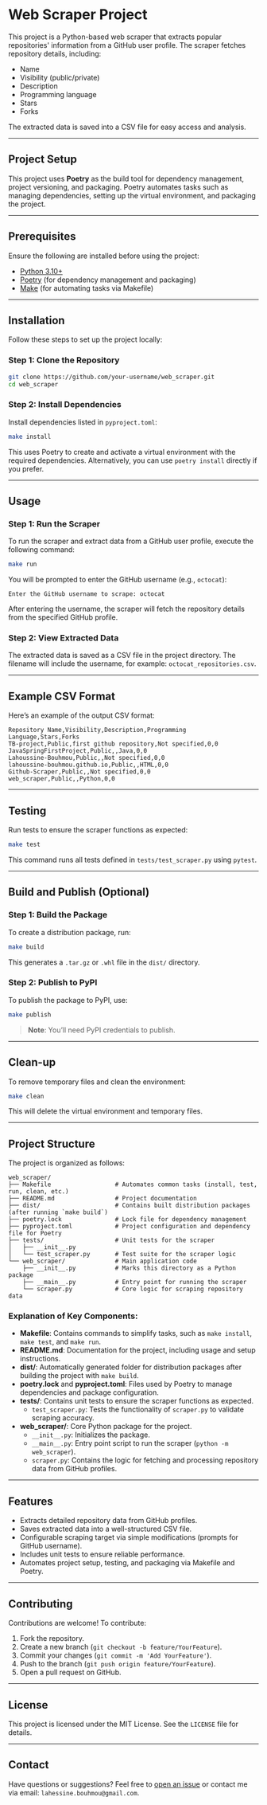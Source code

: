 # Web Scraper Project

This project is a Python-based web scraper that extracts popular repositories' information from a GitHub user profile. The scraper fetches repository details, including:

- Name  
- Visibility (public/private)  
- Description  
- Programming language  
- Stars  
- Forks  

The extracted data is saved into a CSV file for easy access and analysis.

---

## Project Setup

This project uses **Poetry** as the build tool for dependency management, project versioning, and packaging. Poetry automates tasks such as managing dependencies, setting up the virtual environment, and packaging the project.

---

## Prerequisites

Ensure the following are installed before using the project:

- [Python 3.10+](https://www.python.org/downloads/)  
- [Poetry](https://python-poetry.org/docs/#installation) (for dependency management and packaging)  
- [Make](https://www.gnu.org/software/make/) (for automating tasks via Makefile)  

---

## Installation

Follow these steps to set up the project locally:

### Step 1: Clone the Repository

```bash
git clone https://github.com/your-username/web_scraper.git
cd web_scraper
```

### Step 2: Install Dependencies

Install dependencies listed in `pyproject.toml`:

```bash
make install
```

This uses Poetry to create and activate a virtual environment with the required dependencies. Alternatively, you can use `poetry install` directly if you prefer.

---

## Usage

### Step 1: Run the Scraper

To run the scraper and extract data from a GitHub user profile, execute the following command:

```bash
make run
```

You will be prompted to enter the GitHub username (e.g., `octocat`):

```
Enter the GitHub username to scrape: octocat
```

After entering the username, the scraper will fetch the repository details from the specified GitHub profile.

### Step 2: View Extracted Data

The extracted data is saved as a CSV file in the project directory. The filename will include the username, for example: `octocat_repositories.csv`.

---

## Example CSV Format

Here’s an example of the output CSV format:

```csv
Repository Name,Visibility,Description,Programming Language,Stars,Forks
TB-project,Public,first github repository,Not specified,0,0
JavaSpringFirstProject,Public,,Java,0,0
Lahoussine-Bouhmou,Public,,Not specified,0,0
lahoussine-bouhmou.github.io,Public,,HTML,0,0
Github-Scraper,Public,,Not specified,0,0
web_scraper,Public,,Python,0,0
```

---

## Testing

Run tests to ensure the scraper functions as expected:

```bash
make test
```

This command runs all tests defined in `tests/test_scraper.py` using `pytest`.

---

## Build and Publish (Optional)

### Step 1: Build the Package

To create a distribution package, run:

```bash
make build
```

This generates a `.tar.gz` or `.whl` file in the `dist/` directory.

### Step 2: Publish to PyPI

To publish the package to PyPI, use:

```bash
make publish
```

> **Note**: You’ll need PyPI credentials to publish.

---

## Clean-up

To remove temporary files and clean the environment:

```bash
make clean
```

This will delete the virtual environment and temporary files.

---

## Project Structure

The project is organized as follows:

```plaintext
web_scraper/
├── Makefile                  # Automates common tasks (install, test, run, clean, etc.)
├── README.md                 # Project documentation
├── dist/                     # Contains built distribution packages (after running `make build`)
├── poetry.lock               # Lock file for dependency management
├── pyproject.toml            # Project configuration and dependency file for Poetry
├── tests/                    # Unit tests for the scraper
│   ├── __init__.py
│   └── test_scraper.py       # Test suite for the scraper logic
└── web_scraper/              # Main application code
    ├── __init__.py           # Marks this directory as a Python package
    ├── __main__.py           # Entry point for running the scraper
    └── scraper.py            # Core logic for scraping repository data
```

### Explanation of Key Components:

- **Makefile**: Contains commands to simplify tasks, such as `make install`, `make test`, and `make run`.  
- **README.md**: Documentation for the project, including usage and setup instructions.  
- **dist/**: Automatically generated folder for distribution packages after building the project with `make build`.  
- **poetry.lock** and **pyproject.toml**: Files used by Poetry to manage dependencies and package configuration.  
- **tests/**: Contains unit tests to ensure the scraper functions as expected.  
  - `test_scraper.py`: Tests the functionality of `scraper.py` to validate scraping accuracy.  
- **web_scraper/**: Core Python package for the project.  
  - `__init__.py`: Initializes the package.  
  - `__main__.py`: Entry point script to run the scraper (`python -m web_scraper`).  
  - `scraper.py`: Contains the logic for fetching and processing repository data from GitHub profiles.  

---

## Features

- Extracts detailed repository data from GitHub profiles.  
- Saves extracted data into a well-structured CSV file.  
- Configurable scraping target via simple modifications (prompts for GitHub username).  
- Includes unit tests to ensure reliable performance.  
- Automates project setup, testing, and packaging via Makefile and Poetry.

---

## Contributing

Contributions are welcome! To contribute:

1. Fork the repository.  
2. Create a new branch (`git checkout -b feature/YourFeature`).  
3. Commit your changes (`git commit -m 'Add YourFeature'`).  
4. Push to the branch (`git push origin feature/YourFeature`).  
5. Open a pull request on GitHub.

---

## License

This project is licensed under the MIT License. See the `LICENSE` file for details.

---

## Contact

Have questions or suggestions? Feel free to [open an issue](https://github.com/Lahoussine-Bouhmou/web_scraper/issues) or contact me via email: `lahessine.bouhmou@gmail.com`.
